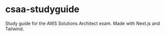 # csaa-studyguide
Study guide for the AWS Solutions Architect exam. Made with Next.js and Tailwind.
